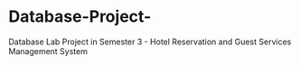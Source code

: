 # Database-Project-
Database Lab Project in Semester 3 - Hotel Reservation and Guest Services Management System
